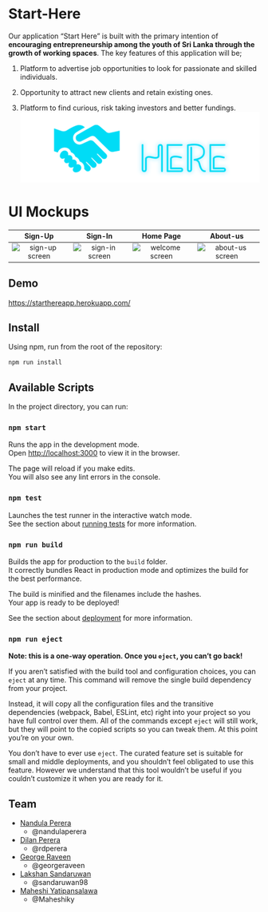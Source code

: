 # Start-Here

Our application “Start Here” is built with the primary intention of **encouraging entrepreneurship among the youth of Sri Lanka through the growth of working spaces**.
The key features of this application will be;

1. Platform to advertise job opportunities to look for passionate and skilled individuals.

2. Opportunity to attract new clients and retain existing ones.

3. Platform to find curious, risk taking investors and better fundings.
![start-here](src/assets/starthere.png)

# UI Mockups
| Sign-Up | Sign-In | Home Page | About-us |
|:-:|:-:|:-:|:-:|
| ![sign-up screen](docs/imgs/mockups/1.png) | ![sign-in screen](docs/imgs/mockups/2.png) | ![welcome screen](src/mockups/1.png) | ![about-us screen](src/mockups/2.png) 


## Demo
https://starthereapp.herokuapp.com/ 


## Install
Using npm, run from the root of the repository:

```sh
npm run install
```

## Available Scripts

In the project directory, you can run:

### `npm start`

Runs the app in the development mode.<br />
Open [http://localhost:3000](http://localhost:3000) to view it in the browser.

The page will reload if you make edits.<br />
You will also see any lint errors in the console.

### `npm test`

Launches the test runner in the interactive watch mode.<br />
See the section about [running tests](https://facebook.github.io/create-react-app/docs/running-tests) for more information.

### `npm run build`

Builds the app for production to the `build` folder.<br />
It correctly bundles React in production mode and optimizes the build for the best performance.

The build is minified and the filenames include the hashes.<br />
Your app is ready to be deployed!

See the section about [deployment](https://facebook.github.io/create-react-app/docs/deployment) for more information.

### `npm run eject`

**Note: this is a one-way operation. Once you `eject`, you can’t go back!**

If you aren’t satisfied with the build tool and configuration choices, you can `eject` at any time. This command will remove the single build dependency from your project.

Instead, it will copy all the configuration files and the transitive dependencies (webpack, Babel, ESLint, etc) right into your project so you have full control over them. All of the commands except `eject` will still work, but they will point to the copied scripts so you can tweak them. At this point you’re on your own.

You don’t have to ever use `eject`. The curated feature set is suitable for small and middle deployments, and you shouldn’t feel obligated to use this feature. However we understand that this tool wouldn’t be useful if you couldn’t customize it when you are ready for it.

## Team

- [Nandula Perera](https://https://www.linkedin.com/in/nandulaperera/) 
  - @nandulaperera
- [Dilan Perera](https://https://www.linkedin.com/in/dilan-perera-b89a23190/) 
  - @rdperera
- [George Raveen](https://https://www.linkedin.com/in/george-raveen-a998129b/) 
  - @georgeraveen
- [Lakshan Sandaruwan](https://https://www.linkedin.com/in/lakshan-sandaruwan-199100165/) 
  - @sandaruwan98
- [Maheshi Yatipansalawa](https://https://www.linkedin.com/in/maheshi-yatipansalawa-a28155199/)
  - @Maheshiky
